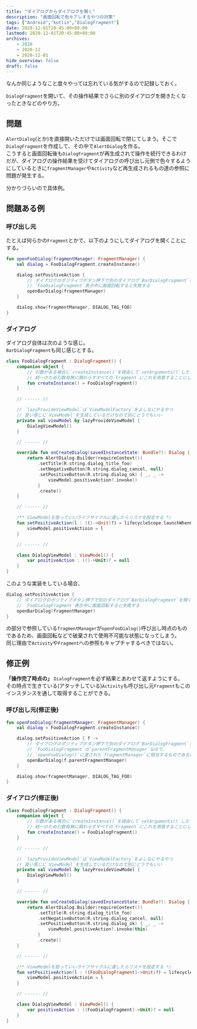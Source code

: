 ```yaml
---
title: "ダイアログからダイアログを開く"
description: "画面回転で色々アレするやつの対策"
tags: ["Android","kotlin","DialogFragment"]
date: 2020-12-01T20:45:00+09:00
lastmod: 2020-12-01T20:45:00+09:00
archives:
    - 2020
    - 2020-12
    - 2020-12-01
hide_overview: false
draft: false
---
```


なんか同じようなこと度々やっては忘れている気がするので記録しておく。

`DialogFragment`を開いて、その操作結果でさらに別のダイアログを開きたくなったときなどのやり方。

## 問題

`AlertDialog`(とか)を直接開いただけでは画面回転で閉じてしまう。そこで`DialogFragment`を作成して、その中で`AlertDialog`を作る。  
こうすると画面回転後も`DialogFragment`が再生成されて操作を続行できるわけだが、ダイアログの操作結果を受けてダイアログの呼び出し元側で色々するようにしているときに`fragmentManager`や`Activity`など再生成されるもの達の参照に問題が発生する。

分かりづらいので具体例。

## 問題ある例

### 呼び出し元

たとえば何らかの`Fragment`とかで、以下のようにしてダイアログを開くことにする。

```kt
fun openFooDialog(fragmentManager: FragmentManager) {
    val dialog = FooDialogFragment.createInstance()

    dialog.setPositiveAction {
        // ダイアログのポジティブボタン押下で別のダイアログ`BarDialogFragment`を開く
        // `FooDialogFragment`表示中に画面回転すると失敗する
        openBarDialog(fragmentManager)
    }

    dialog.show(fragmentManager, DIALOG_TAG_FOO)
}
```

### ダイアログ

ダイアログ自体は次のような感じ。  
`BarDialogFragment`も同じ感じとする。

```kt
class FooDialogFragment : DialogFragment() {
    companion object {
        // 引数がある場合に`createInstance()`を経由して`setArguments()`したりしている
        // 統一のため引数有無に関わらずすべての`Fragment`にこれを用意することにしている
        fun createInstance() = FooDialogFragment()
    }

    // ------ //

    // `lazyProvideViewModel`は`ViewModelFactory`をよしなにやるやつ
    // 良い感じに`ViewModel`を生成しているだけなので別にどうでもいい
    private val viewModel by lazyProvideViewModel {
        DialogViewModel()
    }

    // ------ //

    override fun onCreateDialog(savedInstanceState: Bundle?): Dialog {
        return AlertDialog.Builder(requireContext())
            .setTitle(R.string.dialog_title_foo)
            .setNegativeButton(R.string.dialog_cancel, null)
            .setPositiveButton(R.string.dialog_ok) { _, _ ->
                viewModel.positiveAction?.invoke()
            }
            .create()
    }

    // ------ //

    /** ViewModelを扱っていいライフサイクルに達したらリスナを設定する */
    fun setPositiveAction(l : (()->Unit)?) = lifecycleScope.launchWhenCreated {
        viewModel.positiveActioin = l
    }

    // ------ //

    class DialogViewModel : ViewModel() {
        var positiveAction : (()->Unit)? = null
    }
}
```

このような実装をしている場合、

```kt
dialog.setPositiveAction {
    // ダイアログのポジティブボタン押下で別のダイアログ`BarDialogFragment`を開く
    // `FooDialogFragment`表示中に画面回転すると失敗する
    openBarDialog(fragmentManager)
}
```

の部分で参照している`fragmentManager`が`openFooDialog()`呼び出し時点のものであるため、画面回転などで破棄されて使用不可能な状態になってしまう。  
同じ理由で`Activity`や`Fragment`への参照もキャプチャするべきではない。

## 修正例

**「操作完了時点の」** `DialogFragment`を必ず結果とあわせて返すようにする。  
その時点で生きている(アタッチしている)`Activity`も呼び出し元`Fragment`もこのインスタンスを通して取得することができる。

### 呼び出し元(修正後)

```kt
fun openFooDialog(fragmentManager: FragmentManager) {
    val dialog = FooDialogFragment.createInstance()

    dialog.setPositiveAction { f ->
        // ダイアログのポジティブボタン押下で別のダイアログ`BarDialogFragment`を開く
        // `FooDialogFragment`の`parentFragmentManager`なので、
        // `openFooDialog()`に渡された`fragmentManager`に相当するものである(再生成されていたらインスタンスは別である)
        openBarDialog(f.parentFragmentManager)
    }

    dialog.show(fragmentManager, DIALOG_TAG_FOO)
}
```

### ダイアログ(修正後)

```kt
class FooDialogFragment : DialogFragment() {
    companion object {
        // 引数がある場合に`createInstance()`を経由して`setArguments()`したりしている
        // 統一のため引数有無に関わらずすべての`Fragment`にこれを用意することにしている
        fun createInstance() = FooDialogFragment()
    }

    // ------ //

    // `lazyProvideViewModel`は`ViewModelFactory`をよしなにやるやつ
    // 良い感じに`ViewModel`を生成しているだけなので別にどうでもいい
    private val viewModel by lazyProvideViewModel {
        DialogViewModel()
    }

    // ------ //

    override fun onCreateDialog(savedInstanceState: Bundle?): Dialog {
        return AlertDialog.Builder(requireContext())
            .setTitle(R.string.dialog_title_foo)
            .setNegativeButton(R.string.dialog_cancel, null)
            .setPositiveButton(R.string.dialog_ok) { _, _ ->
                viewModel.positiveAction?.invoke(this)
            }
            .create()
    }

    // ------ //

    /** ViewModelを扱っていいライフサイクルに達したらリスナを設定する */
    fun setPositiveAction(l : ((FooDialogFragment)->Unit)?) = lifecycleScope.launchWhenCreated {
        viewModel.positiveActioin = l
    }

    // ------ //

    class DialogViewModel : ViewModel() {
        var positiveAction : ((FooDialogFragment)->Unit)? = null
    }
}
```
